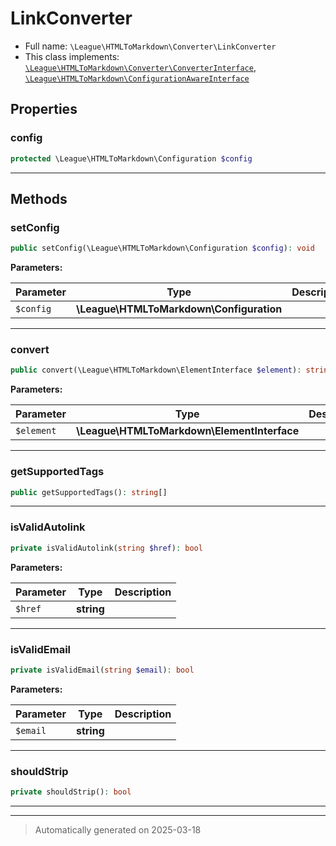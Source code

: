 
# LinkConverter





* Full name: `\League\HTMLToMarkdown\Converter\LinkConverter`
* This class implements:
[`\League\HTMLToMarkdown\Converter\ConverterInterface`](./ConverterInterface.md), [`\League\HTMLToMarkdown\ConfigurationAwareInterface`](../ConfigurationAwareInterface.md)



## Properties


### config



```php
protected \League\HTMLToMarkdown\Configuration $config
```






***

## Methods


### setConfig



```php
public setConfig(\League\HTMLToMarkdown\Configuration $config): void
```








**Parameters:**

| Parameter | Type | Description |
|-----------|------|-------------|
| `$config` | **\League\HTMLToMarkdown\Configuration** |  |





***

### convert



```php
public convert(\League\HTMLToMarkdown\ElementInterface $element): string
```








**Parameters:**

| Parameter | Type | Description |
|-----------|------|-------------|
| `$element` | **\League\HTMLToMarkdown\ElementInterface** |  |





***

### getSupportedTags



```php
public getSupportedTags(): string[]
```












***

### isValidAutolink



```php
private isValidAutolink(string $href): bool
```








**Parameters:**

| Parameter | Type | Description |
|-----------|------|-------------|
| `$href` | **string** |  |





***

### isValidEmail



```php
private isValidEmail(string $email): bool
```








**Parameters:**

| Parameter | Type | Description |
|-----------|------|-------------|
| `$email` | **string** |  |





***

### shouldStrip



```php
private shouldStrip(): bool
```












***


***
> Automatically generated on 2025-03-18
